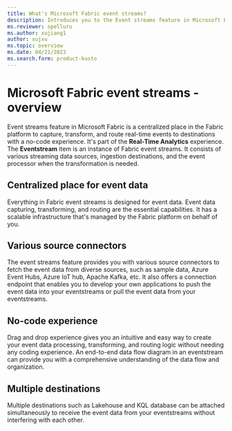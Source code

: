 ```yaml
---
title: What's Microsoft Fabric event streams?
description: Introduces you to the Event streams feature in Microsoft Fabric.
ms.reviewer: spelluru
ms.author: xujiang1
author: xujxu
ms.topic: overview
ms.date: 04/21/2023
ms.search.form: product-kusto
---
```


# Microsoft Fabric event streams - overview
Event streams feature in Microsoft Fabric is a centralized place in the Fabric platform to capture, transform, and route real-time events to destinations with a no-code experience. It's part of the **Real-Time Analytics** experience. The **Eventstream** item is an instance of Fabric event streams. It consists of various streaming data sources, ingestion destinations, and the event processor when the transformation is needed.  

## Centralized place for event data 
Everything in Fabric event streams is designed for event data. Event data capturing, transforming, and routing are the essential capabilities. It has a scalable infrastructure that's managed by the Fabric platform on behalf of you.

## Various source connectors 
The event streams feature provides you with various source connectors to fetch the event data from diverse sources, such as sample data, Azure Event Hubs, Azure IoT hub, Apache Kafka, etc. It also offers a connection endpoint that enables you to develop your own applications to push the event data into your eventstreams or pull the event data from your eventstreams. 

## No-code experience 
Drag and drop experience gives you an intuitive and easy way to create your event data processing, transforming, and routing logic without needing any coding experience. An end-to-end data flow diagram in an eventstream can provide you with a comprehensive understanding of the data flow and organization. 

## Multiple destinations 
Multiple destinations such as Lakehouse and KQL database can be attached simultaneously to receive the event data from your eventstreams without interfering with each other. 


